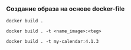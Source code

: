 ### Создание образа на основе docker-file
```shell
docker build .
```

```shell
docker build . -t <name_image>:<teg>
```

```shell
docker build . -t my-calendar:4.1.3
```